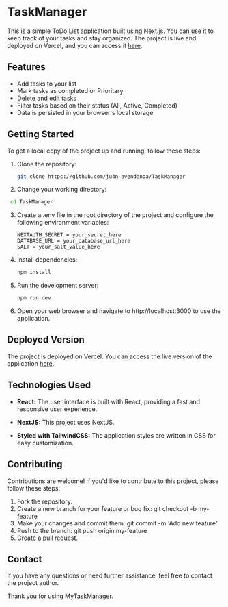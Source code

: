 # TaskManager

This is a simple ToDo List application built using Next.js. You can use it to keep track of your tasks and stay organized. The project is live and deployed on Vercel, and you can access it [here](https://my-task-organizer.vercel.app/).

## Features

- Add tasks to your list
- Mark tasks as completed or Prioritary
- Delete and edit tasks
- Filter tasks based on their status (All, Active, Completed)
- Data is persisted in your browser's local storage

## Getting Started

To get a local copy of the project up and running, follow these steps:

1. Clone the repository:

   ```bash
   git clone https://github.com/ju4n-avendanoa/TaskManager

2. Change your working directory:
  
  ```bash
   cd TaskManager
   ```

3. Create a .env file in the root directory of the project and configure the following environment variables:

   ```
   NEXTAUTH_SECRET = your_secret_here
   DATABASE_URL = your_database_url_here
   SALT = your_salt_value_here
   
3. Install dependencies:

   ```bash
   npm install

4. Run the development server:

   ```bash
   npm run dev

5. Open your web browser and navigate to http://localhost:3000 to use the application.

## Deployed Version

The project is deployed on Vercel. You can access the live version of the application [here](https://my-task-organizer.vercel.app).

## Technologies Used

- **React:** The user interface is built with React, providing a fast and responsive user experience.

- **NextJS:** This project uses NextJS.

- **Styled with TailwindCSS:** The application styles are written in CSS for easy customization.

## Contributing

Contributions are welcome! If you'd like to contribute to this project, please follow these steps:

1. Fork the repository.
2. Create a new branch for your feature or bug fix: git checkout -b my-feature
3. Make your changes and commit them: git commit -m 'Add new feature'
4. Push to the branch: git push origin my-feature
5. Create a pull request.

## Contact

If you have any questions or need further assistance, feel free to contact the project author.

Thank you for using MyTaskManager.


